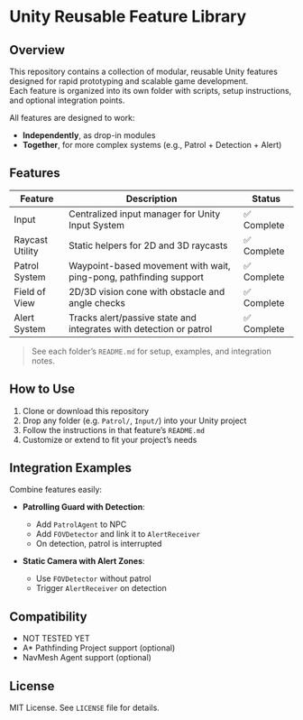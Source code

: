 # Unity Reusable Feature Library

## Overview

This repository contains a collection of modular, reusable Unity features designed for rapid prototyping and scalable game development.  
Each feature is organized into its own folder with scripts, setup instructions, and optional integration points.

All features are designed to work:
- **Independently**, as drop-in modules
- **Together**, for more complex systems (e.g., Patrol + Detection + Alert)

## Features

| Feature          | Description                                      | Status      |
|------------------|--------------------------------------------------|-------------|
| Input            | Centralized input manager for Unity Input System | ✅ Complete |
| Raycast Utility  | Static helpers for 2D and 3D raycasts             | ✅ Complete |
| Patrol System    | Waypoint-based movement with wait, ping-pong, pathfinding support | ✅ Complete |
| Field of View    | 2D/3D vision cone with obstacle and angle checks  | ✅ Complete |
| Alert System     | Tracks alert/passive state and integrates with detection or patrol | ✅ Complete |

> See each folder’s `README.md` for setup, examples, and integration notes.

## How to Use

1. Clone or download this repository
2. Drop any folder (e.g. `Patrol/`, `Input/`) into your Unity project
3. Follow the instructions in that feature’s `README.md`
4. Customize or extend to fit your project’s needs

## Integration Examples

Combine features easily:

- **Patrolling Guard with Detection**:
  - Add `PatrolAgent` to NPC
  - Add `FOVDetector` and link it to `AlertReceiver`
  - On detection, patrol is interrupted

- **Static Camera with Alert Zones**:
  - Use `FOVDetector` without patrol
  - Trigger `AlertReceiver` on detection

## Compatibility

- NOT TESTED YET
- A* Pathfinding Project support (optional)
- NavMesh Agent support (optional)

## License

MIT License. See `LICENSE` file for details.
